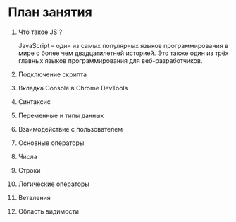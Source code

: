 # План занятия

1. Что такое JS ?

    JavaScript – один из самых популярных языков программирования в мире с более чем двадцатилетней историей. Это также один из трёх главных языков программирования для веб-разработчиков.

2. Подключение скрипта

3. Вкладка Console в Chrome DevTools

4. Синтаксис

5. Переменные и типы данных

6. Взаимодействие с пользователем

7. Основные операторы

8. Числа

9. Строки 

10. Логические операторы

11. Ветвления

12. Область видимости
